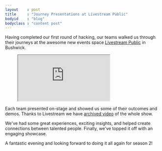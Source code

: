 ```yaml
---
layout    : post
title     : "Journey Presentations at Livestream Public"
bodyid    : "blog"
bodyclass : "content post"
---
```

Having completed our first round of hacking, our teams walked us through their journeys at the awesome new events space <a href="http://new.livestream.com/">Livestream Public</a> in Bushwick.

<figure class="video">
	<iframe src="https://www.flickr.com/photos/125924023@N07/14744909257/in/set-72157646096411580/player/" allowfullscreen webkitallowfullscreen mozallowfullscreen oallowfullscreen msallowfullscreen></iframe>
</figure>

Each team presented on-stage and showed us some of their outcomes and demos. Thanks to Livestream we have <a href="/summer-2014/journey-presentations/">archived video</a> of the whole show.

<!--excerpt-ends-->

We've had some great experiences, exciting insights, and helped create connections between talented people. Finally, we've topped it off with an engaging showcase.

A fantastic evening and looking forward to doing it all again for season 2!
